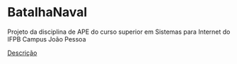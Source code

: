 # BatalhaNaval
Projeto da disciplina de APE do curso superior em Sistemas para Internet do IFPB Campus João Pessoa

<a href="https://suap.ifpb.edu.br/media/edu/material_aula/APE-ProjetoFinal_aSQxfkS.pdf">Descrição</a>
